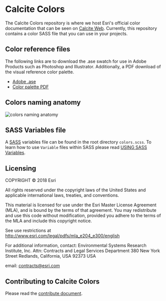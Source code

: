 # Calcite Colors
The Calcite Colors repository is where we host Esri's official color documentation that can be seen on [Calcite Web](http://github.com/Esri/calcite-web/). Currently, this repository contains a color SASS file that you can use in your projects.

## Color reference files
The following links are to download the .ase swatch for use in Adobe Products such as Photoshop and Illustrator. Additionally, a PDF download of the visual reference color palette.

- [Adobe .ase](https://s3-us-west-1.amazonaws.com/patterns.esri.com/files/color_swatch_files/Swatches_Brand_Primary.zip)
- [Color palette PDF](https://s3-us-west-1.amazonaws.com/patterns.esri.com/files/calcite_color_pdfs/Brand_Color_Palette.pdf)


## Colors naming anatomy
![colors naming anatomy](https://raw.githubusercontent.com/Esri/calcite-colors/1.0/resources/colors-naming-anatomy.png)

## SASS Variables file
A [SASS](http://sass-lang.com/) variables file can be found in the root directory `colors.scss`.  To learn how to use `Variable` files within SASS please read [USING SASS Variables](http://sass-lang.com/guide#topic-2).

## Licensing
COPYRIGHT © 2018 Esri

All rights reserved under the copyright laws of the United States
and applicable international laws, treaties, and conventions.

This material is licensed for use under the Esri Master License
Agreement (MLA), and is bound by the terms of that agreement.
You may redistribute and use this code without modification,
provided you adhere to the terms of the MLA and include this
copyright notice.

See use restrictions at http://www.esri.com/legal/pdfs/mla_e204_e300/english

For additional information, contact:
Environmental Systems Research Institute, Inc.
Attn: Contracts and Legal Services Department
380 New York Street
Redlands, California, USA 92373
USA

email: contracts@esri.com

## Contributing to Calcite Colors
Please read the [contribute document](CONTRIBUTE.md).
